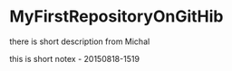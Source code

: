 # MyFirstRepositoryOnGitHib
there is short description from Michal

this is short notex - 20150818-1519
